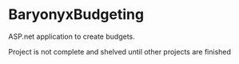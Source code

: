 # BaryonyxBudgeting
ASP.net application to create budgets.

Project is not complete and shelved until other projects are finished
